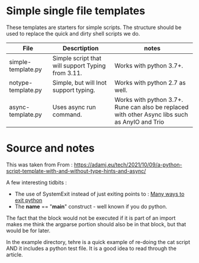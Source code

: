 # Simple single file templates

These templates are starters for simple scripts. The structure should be used to replace the quick and dirty shell scripts we do.

| File  | Descrtiption |  notes  |
|-------|--------------|---------|
| simple-template.py | Simple script that will support Typing from 3.11. | Works with python 3.7+. |
| notype-template.py | Simple, but will lnot support typing. | Works with python 2.7 as well. |
| async-template.py | Uses async run command. | Works with python 3.7+. Rune can also be replaced with other Async libs such as AnyIO and Trio  |

# Source and notes

This was taken from From : https://adamj.eu/tech/2021/10/09/a-python-script-template-with-and-without-type-hints-and-async/

A few interesting tidbits : 

- The use of SystemExit instead of just exiting points to : [Many ways to exit python](https://adamj.eu/tech/2021/10/10/the-many-ways-to-exit-in-python/)
- The __name__ == "__main__" construct - well known if you do python.

The fact that the block would not be executed if it is part of an import makes me think the argparse portion should also be in that block, but that would be for later.

In the example directory, tehre is a quick example of re-doing the cat script AND it includes a python test file. It  is a good idea to read through the article.

